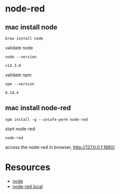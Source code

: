 # node-red

## mac install node

```
brew install node
```

validate node

```
node --version

v14.3.0
```

validate npm
```
npm --version

6.14.4
```

## mac install node-red

```
npm install -g --unsafe-perm node-red
```

start node-red
```
node-red
```

access the node-red in browser,  http://127.0.0.1:1880/


# Resources
- [node](https://nodejs.dev/)
- [node-red local](https://nodered.org/docs/getting-started/local)
